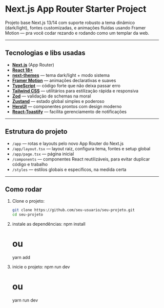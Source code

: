 # Next.js App Router Starter Project

Projeto base Next.js 13/14 com suporte robusto a tema dinâmico (dark/light), fontes customizadas, e animações fluídas usando Framer Motion — pra você codar rezando e rodando como um templar da web.

---

## Tecnologias e libs usadas

- **[Next.js](https://nextjs.org/)** (App Router)  
- **[React 18+](https://reactjs.org/)**  
- **[next-themes](https://github.com/pacocoursey/next-themes)** — tema dark/light + modo sistema  
- **[Framer Motion](https://www.framer.com/motion/)** — animações declarativas e suaves  
- **[TypeScript](https://www.typescriptlang.org)** — código forte que não deixa passar erro  
- **[Tailwind CSS](https://tailwindcss.com)** — utilitários para estilização rápida e responsiva  
- **[Zod](https://zod.dev)** — validação de schemas na moral  
- **[Zustand](https://zustand-demo.pmnd.rs)** — estado global simples e poderoso  
- **[HeroUI](https://www.heroui.com)** — componentes prontos com design moderno 
- **[React-Toastify](https://fkhadra.github.io/react-toastify/introduction/)** — facilita gerenciamento de notificações

---

## Estrutura do projeto

- `/app` — rotas e layouts pelo novo App Router do Next.js  
- `/app/layout.tsx` — layout raiz, configura tema, fontes e setup global  
- `/app/page.tsx` — página inicial  
- `/components` — componentes React reutilizáveis, para evitar duplicar código e trabalho  
- `/styles` — estilos globais e específicos, na medida certa  

---

## Como rodar

1. Clone o projeto:  
   ```bash
   git clone https://github.com/seu-usuario/seu-projeto.git
   cd seu-projeto

2. instale as dependências:
    npm install 
    # ou
    yarn add

3. inicie o projeto:
    npm run dev 
    # ou
    yarn run dev

